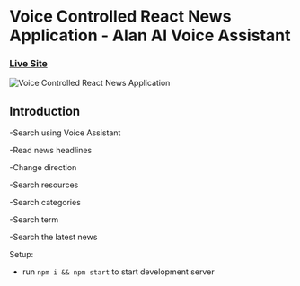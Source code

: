 # Voice Controlled React News Application - Alan AI Voice Assistant

### [Live Site](https://alan-news-app.netlify.app/)

![Voice Controlled React News Application](https://i.ibb.co/SVyK6Nh/Screenshot-2020-08-03-at-21-24-23.png)

## Introduction

-Search using Voice Assistant

-Read news headlines

-Change direction

-Search resources

-Search categories

-Search term

-Search the latest news



Setup:

- run `npm i && npm start` to start development server
